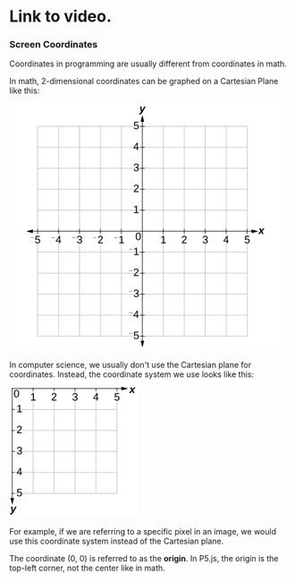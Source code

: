 # Link to video.

### Screen Coordinates

Coordinates in programming are usually different from coordinates in math. 

In math, 2-dimensional coordinates can be graphed on a Cartesian Plane like this:

![](../../Images/Cartesian_Plane.jpg)

In computer science, we usually don't use the Cartesian plane for coordinates. Instead, the coordinate system we use looks like this:

![](../../Images/Coordinate_Plane.jpg)

For example, if we are referring to a specific pixel in an image, we would use this coordinate system instead of the Cartesian plane. 

The coordinate (0, 0) is referred to as the **origin**. In P5.js, the origin is the top-left corner, not the center like in math.
